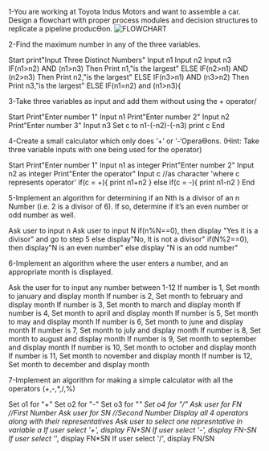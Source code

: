 1-You are working at Toyota Indus Motors and want to assemble a car. Design a flowchart with proper process modules and decision structures to replicate a pipeline producƟon.
![FLOWCHART ](https://github.com/user-attachments/assets/c99ab768-5795-4240-ba7d-f92d1a01348f)


2-Find the maximum number in any of the three variables.

Start
print"Input Three Distinct Numbers"
Input n1
Input n2
Input n3
IF(n1>n2) AND (n1>n3) Then
Print n1,"is the largest"
ELSE IF(n2>n1) AND (n2>n3) Then
Print n2,"is the largest"
ELSE IF(n3>n1) AND (n3>n2) Then
Print n3,"is the largest"
ELSE IF(n1=n2) and (n1>n3){

3-Take three variables as input and add them without using the + operator/

Start
Print"Enter number 1"
Input n1
Print"Enter number 2"
Input n2
Print"Enter number 3"
Input n3
Set c to n1-(-n2)-(-n3)
print c
End

4-Create a small calculator which only does ‘+’ or ‘-‘OperaƟons. (Hint: Take three variable inputs with one being used for the operator)

Start
Print"Enter number 1"
Input n1 as integer
Print"Enter number 2"
Input n2 as integer
Print"Enter the operator"
Input c //as character 'where c represents operator'
if(c = +){
print n1+n2
}
else if(c = -){
print n1-n2
}
End

5-Implement an algorithm for determining if an Nth is a divisor of an n Number (i.e. 2 is a divisor of 6). If so, determine if it’s an even number or odd number as well.

Ask user to input n
Ask user to input N
if(n%N==0), then display "Yes it is a divisor" and go to step 5
else display"No, It is not a divisor"
if(N%2==0), then display"N is an even number"
else display "N is an odd number"


6-Implement an algorithm where the user enters a number, and an appropriate month is displayed.

Ask the user for to input any number between 1-12
If number is 1, Set month to january and display month
If number is 2, Set month to february and display month
If number is 3, Set month to march and display month
If number is 4, Set month to april and display month
If number is 5, Set month to may and display month
If number is 6, Set month to june and display month
If number is 7, Set month to july and display month
If number is 8, Set month to august and display month
If number is 9, Set month to september and display month
If number is 10, Set month to october and display month
If number is 11, Set month to november and display month
If number is 12, Set month to december and display month

7-Implement an algorithm for making a simple calculator with all the operators (+,-,*,/,%)

Set o1 for "+"
Set o2 for "-"
Set o3 for "*"
Set o4 for "/"
Ask user for FN   //First Number
Ask user for SN   //Second Number
Display all 4 operators along with their representatives
Ask user to select one represntative in variable a
If user select '+', display FN+SN
If user select '-', display FN-SN
If user select '*', display FN*SN
If user select '/', display FN/SN
